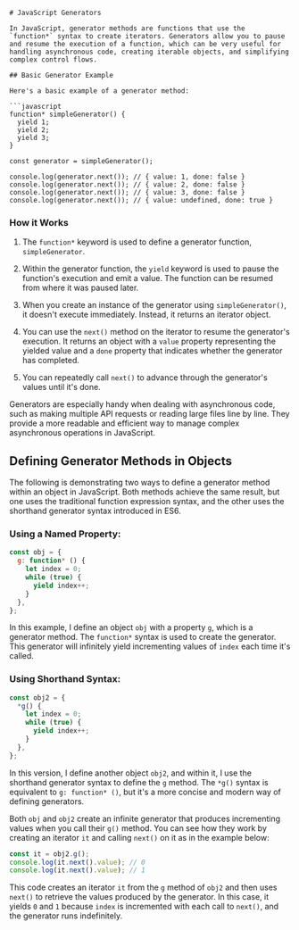 ```markup
# JavaScript Generators

In JavaScript, generator methods are functions that use the `function*` syntax to create iterators. Generators allow you to pause and resume the execution of a function, which can be very useful for handling asynchronous code, creating iterable objects, and simplifying complex control flows.

## Basic Generator Example

Here's a basic example of a generator method:

```javascript
function* simpleGenerator() {
  yield 1;
  yield 2;
  yield 3;
}

const generator = simpleGenerator();

console.log(generator.next()); // { value: 1, done: false }
console.log(generator.next()); // { value: 2, done: false }
console.log(generator.next()); // { value: 3, done: false }
console.log(generator.next()); // { value: undefined, done: true }
```

### How it Works

1. The `function*` keyword is used to define a generator function, `simpleGenerator`.

2. Within the generator function, the `yield` keyword is used to pause the function's execution and emit a value. The function can be resumed from where it was paused later.

3. When you create an instance of the generator using `simpleGenerator()`, it doesn't execute immediately. Instead, it returns an iterator object.

4. You can use the `next()` method on the iterator to resume the generator's execution. It returns an object with a `value` property representing the yielded value and a `done` property that indicates whether the generator has completed.

5. You can repeatedly call `next()` to advance through the generator's values until it's done.

Generators are especially handy when dealing with asynchronous code, such as making multiple API requests or reading large files line by line. They provide a more readable and efficient way to manage complex asynchronous operations in JavaScript.

## Defining Generator Methods in Objects

The following is demonstrating two ways to define a generator method within an object in JavaScript. Both methods achieve the same result, but one uses the traditional function expression syntax, and the other uses the shorthand generator syntax introduced in ES6.

### Using a Named Property:

```javascript
const obj = {
  g: function* () {
    let index = 0;
    while (true) {
      yield index++;
    }
  },
};
```

In this example, I define an object `obj` with a property `g`, which is a generator method. The `function*` syntax is used to create the generator. This generator will infinitely yield incrementing values of `index` each time it's called.

### Using Shorthand Syntax:

```javascript
const obj2 = {
  *g() {
    let index = 0;
    while (true) {
      yield index++;
    }
  },
};
```

In this version, I define another object `obj2`, and within it, I use the shorthand generator syntax to define the `g` method. The `*g()` syntax is equivalent to `g: function* ()`, but it's a more concise and modern way of defining generators.

Both `obj` and `obj2` create an infinite generator that produces incrementing values when you call their `g()` method. You can see how they work by creating an iterator `it` and calling `next()` on it as in the example below:

```javascript
const it = obj2.g();
console.log(it.next().value); // 0
console.log(it.next().value); // 1
```

This code creates an iterator `it` from the `g` method of `obj2` and then uses `next()` to retrieve the values produced by the generator. In this case, it yields `0` and `1` because `index` is incremented with each call to `next()`, and the generator runs indefinitely.
```

